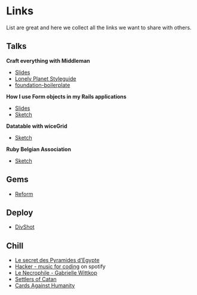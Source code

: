 # Links

List are great and here we collect all the links we want to share with others.

## Talks

__Craft everything with Middleman__

- [Slides](http://courses.davidl.fr/presentations/middleman/#/)
- [Lonely Planet Styleguide](http://rizzo.lonelyplanet.com/styleguide/design-elements/colours)
- [foundation-boilerplate](https://github.com/flexbox/foundation-boilerplate)

__How I use Form objects in my Rails applications__

- [Slides](http://courses.cecilitse.org/presentations/talks/form-objects-in-rails-apps.html#/)
- [Sketch](https://www.flickr.com/photos/geekgrunge/21010725565/in/dateposted-public/)

__Datatable with wiceGrid__

- [Sketch](https://www.flickr.com/photos/geekgrunge/20984603806/in/dateposted-public/)

__Ruby Belgian Association__

- [Sketch](https://www.flickr.com/photos/geekgrunge/21018223201/in/dateposted-public/)

## Gems

- [Reform](https://github.com/apotonick/reform)

## Deploy

- [DivShot](https://divshot.com/)

## Chill

- [Le secret des Pyramides d'Egypte](https://www.youtube.com/watch?v=xVFuBgNzAU4)
- [Hacker - music for coding](https://open.spotify.com/user/wutangbifi/playlist/0Jt2JW0NTIL6MvV9dSOnqZ) on spotify
- [Le Necrophile - Gabrielle Wittkop](http://www.amazon.fr/Le-n%C3%A9crophile-Gabrielle-Wittkop/dp/2843351103)
- [Settlers of Catan](http://www.catan.com/game/catan)
- [Cards Against Humanity](http://cardsagainsthumanity.com)
